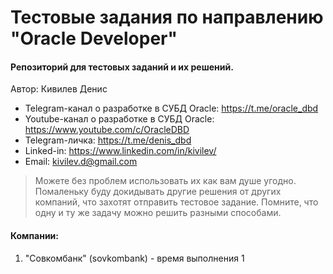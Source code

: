 # Тестовые задания по направлению "Oracle Developer"
#### Репозиторий для тестовых заданий и их решений.

Автор: Кивилев Денис
- Telegram-канал о разработке в СУБД Oracle: https://t.me/oracle_dbd
- Youtube-канал о разработке в СУБД Oracle: https://www.youtube.com/c/OracleDBD
- Telegram-личка: https://t.me/denis_dbd
- Linked-in: https://www.linkedin.com/in/kivilev/ 
- Email: kivilev.d@gmail.com

> Можете без проблем использовать их как вам душе угодно.
> Помаленьку буду докидывать другие решения от других компаний, что захотят отправить тестовое задание.
> Помните, что одну и ту же задачу можно решить разными способами.

#### Компании:
1. "Совкомбанк" (sovkombank) - время выполнения 1

